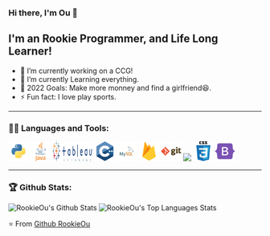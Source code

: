 ### Hi there, I'm Ou 👋


## I'm an Rookie Programmer, and Life Long Learner!
- 🔭 I’m currently working on a CCG!
- 🌱 I’m currently Learning everything.
- 🥅 2022 Goals: Make more monney and find a girlfriend😆.
- ⚡ Fun fact: I love play sports.

---

### 👨‍💻 Languages and Tools:
<code><img height="40" src="https://raw.githubusercontent.com/github/explore/80688e429a7d4ef2fca1e82350fe8e3517d3494d/topics/python/python.png"></code>
<code><img height="40" src="https://raw.githubusercontent.com/github/explore/80688e429a7d4ef2fca1e82350fe8e3517d3494d/topics/java/java.png"></code>
<code><img height="40" width="80" src="https://raw.githubusercontent.com/logo/Tableau/master/images/logo.svg"></code>
<code><img height="40" src="https://raw.githubusercontent.com/github/explore/80688e429a7d4ef2fca1e82350fe8e3517d3494d/topics/cpp/cpp.png"></code>
<code><img height="40" src="https://raw.githubusercontent.com/github/explore/80688e429a7d4ef2fca1e82350fe8e3517d3494d/topics/mysql/mysql.png"></code>
<code><img height="40" src="https://raw.githubusercontent.com/github/explore/80688e429a7d4ef2fca1e82350fe8e3517d3494d/topics/firebase/firebase.png"></code>
<code><img height="40" src="https://raw.githubusercontent.com/github/explore/80688e429a7d4ef2fca1e82350fe8e3517d3494d/topics/git/git.png"></code>
<code><img height="40" src="https://cdn.jsdelivr.net/npm/programming-languages-logos@0.0.3/src/html/html_128x128.png"></code>
<code><img height="40" src="https://raw.githubusercontent.com/devicons/devicon/master/icons/css3/css3-original-wordmark.svg"></code>
<code><img height="40" src="https://raw.githubusercontent.com/devicons/devicon/master/icons/bootstrap/bootstrap-plain.svg"></code>
<br>

---

### 🏆 Github Stats:

<img alt="RookieOu's Github Stats" src="https://github-readme-stats.jha-vineet69.vercel.app/api?username=RookieOu&hide=stars&show_icons=true&hide_border=true&theme=buefy" width="500"/>

<img alt="RookieOu's Top Languages Stats" src="https://github-readme-stats.vercel.app/api/top-langs/?username=RookieOu&hide=smalltalk&theme=buefy&layout=compact&hide_border=true" width="500"/>


⭐️ From [Github RookieOu](https://github.com/RookieOu)

